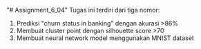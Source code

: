 "# Assignment_6_04" 
Tugas ini terdiri dari tiga nomor:
1. Prediksi "churn status in banking" dengan akurasi >86%
2. Membuat cluster point dengan silhouette score >70
3. Membuat neural network model menggunakan MNIST dataset
